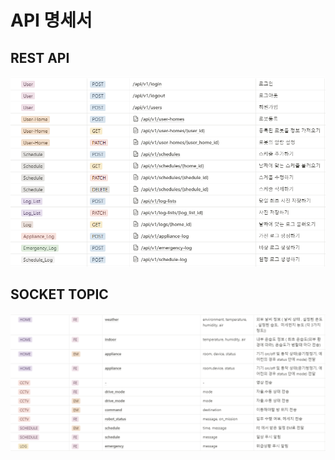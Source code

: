 # API 명세서

## REST API

![rest-api.png](./rest-api.png)

## SOCKET TOPIC

![socket-topic.png](./socket-topic.png)